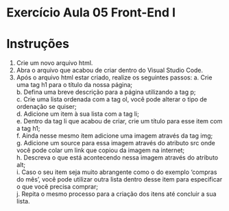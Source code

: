 # Exercício Aula 05 Front-End I

# Instruções

1. Crie um novo arquivo html.
2. Abra o arquivo que acabou de criar dentro do Visual Studio Code.
3. Após o arquivo html estar criado, realize os seguintes passos:
  a. Crie uma tag h1 para o título da nossa página;  
  b. Defina uma breve descrição para a página utilizando a tag p;  
  c. Crie uma lista ordenada com a tag ol, você pode alterar o tipo de ordenação se quiser;  
  d. Adicione um item à sua lista com a tag li;  
  e. Dentro da tag li que acabou de criar, crie um título para esse item com a tag h1;  
  f. Ainda nesse mesmo ítem adicione uma imagem através da tag img;  
  g. Adicione um source para essa imagem através do atributo src onde você pode colar um link que copiou da imagem na internet;  
  h. Descreva o que está acontecendo nessa imagem através do atributo alt;  
  i. Caso o seu item seja muito abrangente como o do exemplo ‘compras do mês’, você pode utilizar outra lista dentro desse item para especificar o que você precisa comprar;  
  j. Repita o mesmo processo para a criação dos itens até concluir a sua lista.
